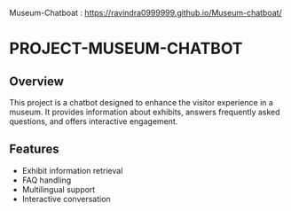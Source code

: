 Museum-Chatboat : https://ravindra0999999.github.io/Museum-chatboat/
# PROJECT-MUSEUM-CHATBOT

## Overview
This project is a chatbot designed to enhance the visitor experience in a museum. It provides information about exhibits, answers frequently asked questions, and offers interactive engagement.

## Features
- Exhibit information retrieval
- FAQ handling
- Multilingual support
- Interactive conversation


